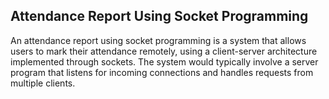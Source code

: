 ## Attendance Report Using Socket Programming

An attendance report using socket programming is a system that allows users to mark their attendance remotely, using a client-server architecture implemented through sockets. The system would typically involve a server program that listens for incoming connections and handles requests from multiple clients.
